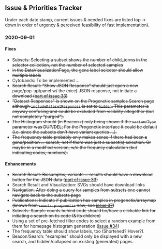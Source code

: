 ## Issue & Priorities Tracker

Under each date stamp, current issues & needed fixes are listed top -> down in
order of urgency & perceived feasibility of fast implementation).

### 2020-09-01

#### Fixes

*  ~~Subsets: Selecting a subset shows the number of child_terms in the selector
collection, not the number of selected samples~~
*  ~~In the DataVisualizationPage, the gene label selector should allow multiple
labels~~
* Cytobands: To be implemented ...
* ~~Search Result: "Show JSON Response" should just open a new page/pop-up/panel w/
the (nice) JSON response, not initiate a download ([part of issue 33](https://github.com/ptoussai/progenetix-next/issues/33))~~
* ~~"Dataset Responses" is shown on the Progenetix samples Search page although `includeDatasetResponses` is set to `hidden`. This parameter is anyway confusing
and could be excluded from visibility altogether (but not completely "purged").~~
* ~~The Histogram should (in Beacon+) _only_ being shown if the `variantType`
parameter was DUP/DEL; For the Progenetix interface it could be default (i.e.
since the subsets don't have variant queries ...).~~
* ~~The frequency table probably only makes sense if there had been a gene/position
... search, not if there was just a subset(s) selection. Or maybe in a modified
version, w/o the frequncy calculation (but indicating codes, numbers).~~

#### Enhancements

* ~~Search Result: Biosamples, variants ... results should have a download button
for the JSON data ([part of issue 33](https://github.com/ptoussai/progenetix-next/issues/33))~~
* Search Result and Visualization: SVGs should have download links
* ~~Navigation: After doing a query for samples from subsets one cannot navigate back
to the subsets page~~
* ~~Publications: Indicate if publication has samples in progenetix/arraymap (known from `counts.progenetix` now; see [issue 37](https://github.com/ptoussai/progenetix-next/issues/37))~~
* ~~Subsets: Sample counts behind code should be/have a clickable link for initiating
a search on tis code (& its children)~~
* Using a set of pre-fetched filter codes to select a random example from them
for homepage histogram generation ([issue #34](https://github.com/ptoussai/progenetix-next/issues/34))
* The frequency table should show labels, too (Shortened? Hover?).
* Beacon/Search: "examples" should only be displayed with a new search, and hidden/collapsed
on existing (generated) pages.
